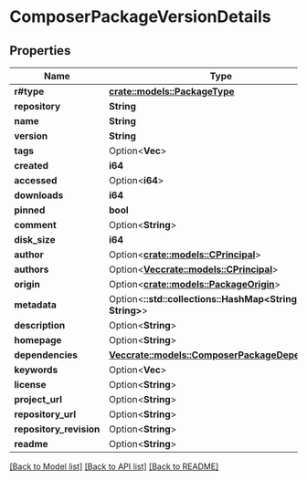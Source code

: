 # ComposerPackageVersionDetails

## Properties

Name | Type | Description | Notes
------------ | ------------- | ------------- | -------------
**r#type** | [**crate::models::PackageType**](PackageType.md) |  | 
**repository** | **String** |  | 
**name** | **String** |  | 
**version** | **String** |  | 
**tags** | Option<**Vec<String>**> |  | [optional]
**created** | **i64** |  | 
**accessed** | Option<**i64**> |  | [optional]
**downloads** | **i64** |  | 
**pinned** | **bool** |  | 
**comment** | Option<**String**> |  | [optional]
**disk_size** | **i64** |  | 
**author** | Option<[**crate::models::CPrincipal**](CPrincipal.md)> |  | [optional]
**authors** | Option<[**Vec<crate::models::CPrincipal>**](CPrincipal.md)> |  | [optional]
**origin** | Option<[**crate::models::PackageOrigin**](PackageOrigin.md)> |  | [optional]
**metadata** | Option<**::std::collections::HashMap<String, String>**> |  | [optional]
**description** | Option<**String**> |  | [optional]
**homepage** | Option<**String**> |  | [optional]
**dependencies** | [**Vec<crate::models::ComposerPackageDependency>**](ComposerPackageDependency.md) |  | 
**keywords** | Option<**Vec<String>**> |  | [optional]
**license** | Option<**String**> |  | [optional]
**project_url** | Option<**String**> |  | [optional]
**repository_url** | Option<**String**> |  | [optional]
**repository_revision** | Option<**String**> |  | [optional]
**readme** | Option<**String**> |  | [optional]

[[Back to Model list]](../README.md#documentation-for-models) [[Back to API list]](../README.md#documentation-for-api-endpoints) [[Back to README]](../README.md)


